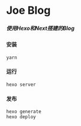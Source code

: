 # Joe Blog

##### 使用Hexo和Next搭建的Blog

#### 安装

```
yarn
```

#### 运行
```
hexo server
```

#### 发布
```
hexo generate
hexo deploy
```